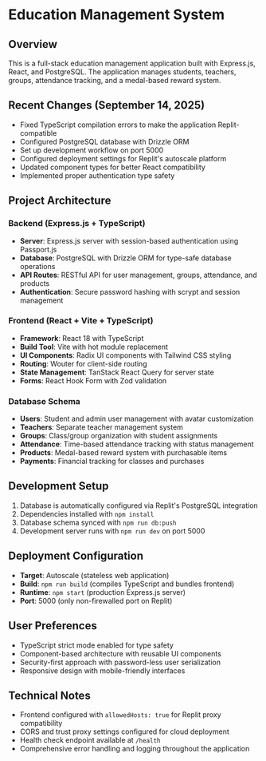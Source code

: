 # Education Management System

## Overview
This is a full-stack education management application built with Express.js, React, and PostgreSQL. The application manages students, teachers, groups, attendance tracking, and a medal-based reward system.

## Recent Changes (September 14, 2025)
- Fixed TypeScript compilation errors to make the application Replit-compatible
- Configured PostgreSQL database with Drizzle ORM
- Set up development workflow on port 5000
- Configured deployment settings for Replit's autoscale platform
- Updated component types for better React compatibility
- Implemented proper authentication type safety

## Project Architecture

### Backend (Express.js + TypeScript)
- **Server**: Express.js server with session-based authentication using Passport.js
- **Database**: PostgreSQL with Drizzle ORM for type-safe database operations  
- **API Routes**: RESTful API for user management, groups, attendance, and products
- **Authentication**: Secure password hashing with scrypt and session management

### Frontend (React + Vite + TypeScript)
- **Framework**: React 18 with TypeScript
- **Build Tool**: Vite with hot module replacement
- **UI Components**: Radix UI components with Tailwind CSS styling
- **Routing**: Wouter for client-side routing
- **State Management**: TanStack React Query for server state
- **Forms**: React Hook Form with Zod validation

### Database Schema
- **Users**: Student and admin user management with avatar customization
- **Teachers**: Separate teacher management system
- **Groups**: Class/group organization with student assignments
- **Attendance**: Time-based attendance tracking with status management
- **Products**: Medal-based reward system with purchasable items
- **Payments**: Financial tracking for classes and purchases

## Development Setup
1. Database is automatically configured via Replit's PostgreSQL integration
2. Dependencies installed with `npm install`
3. Database schema synced with `npm run db:push`
4. Development server runs with `npm run dev` on port 5000

## Deployment Configuration
- **Target**: Autoscale (stateless web application)
- **Build**: `npm run build` (compiles TypeScript and bundles frontend)
- **Runtime**: `npm start` (production Express.js server)
- **Port**: 5000 (only non-firewalled port on Replit)

## User Preferences
- TypeScript strict mode enabled for type safety
- Component-based architecture with reusable UI components
- Security-first approach with password-less user serialization
- Responsive design with mobile-friendly interfaces

## Technical Notes
- Frontend configured with `allowedHosts: true` for Replit proxy compatibility
- CORS and trust proxy settings configured for cloud deployment
- Health check endpoint available at `/health`
- Comprehensive error handling and logging throughout the application